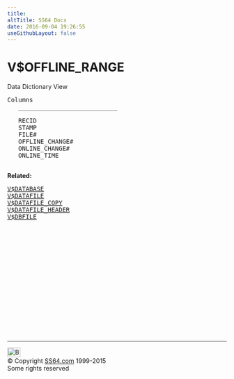 ```yaml
---
title:
altTitle: SS64 Docs
date: 2016-09-04 19:26:55
useGithubLayout: false
---
```

<!-- #BeginLibraryItem "/Library/head_orav.lbi" --><!-- #EndLibraryItem --><h1>V$OFFLINE_RANGE </h1>  
 <p> Data Dictionary View </p> 
 
<pre>Columns
   ___________________________
 
   RECID
   STAMP
   FILE#
   OFFLINE_CHANGE#
   ONLINE_CHANGE#
   ONLINE_TIME

</pre>
<p><b>Related:</b></p><pre><a href="V$DATABASE.html">V$DATABASE</a> 
<a href="V$DATAFILE.html">V$DATAFILE</a> 
<a href="V$DATAFILE_COPY.html">V$DATAFILE_COPY</a> 
<a href="V$DATAFILE_HEADER.html">V$DATAFILE_HEADER</a> 
<a href="V$DBFILE.html">V$DBFILE</a> 
</pre><!-- #BeginLibraryItem "/Library/foot_orad.lbi" --><p><script async="" src="//pagead2.googlesyndication.com/pagead/js/adsbygoogle.js"></script>
<!-- oracle-footer -->
<ins class="adsbygoogle" style="display:inline-block;width:300px;height:250px" data-ad-client="ca-pub-6140977852749469" data-ad-slot="4275490898"></ins>
<script>
(adsbygoogle = window.adsbygoogle || []).push({});
</script></p>
<hr>
<div id="bl" class="footer"><a href="#"><img src="../images/top.png" width="30" height="22" alt="Back to the Top"></a></div>
<div id="br" class="footer, tagline">© Copyright <a href="http://ss64.com/">SS64.com</a> 1999-2015<br>
Some rights reserved</div>
<!-- #EndLibraryItem -->

